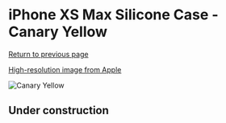 # iPhone XS Max Silicone Case - Canary Yellow

[Return to previous page](/iphone_x)

[High-resolution image from Apple](https://store.storeimages.cdn-apple.com/8756/as-images.apple.com/is/MW962?wid=4500&hei=4500&fmt=png)

<div style="width: 512px"><img src="/almost_uncompressed/MW962.webp" alt="Canary Yellow"></div>

## Under construction
